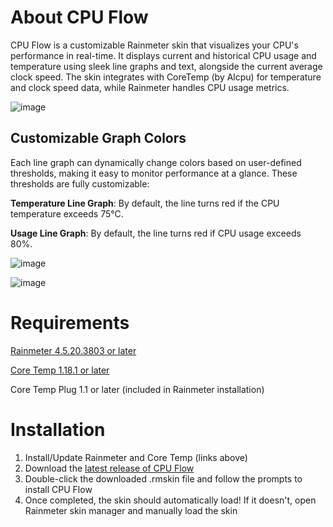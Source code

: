 # About CPU Flow

CPU Flow is a customizable Rainmeter skin that visualizes your CPU's performance in real-time. It displays current and historical CPU usage and temperature using sleek line graphs and text, alongside the current average clock speed. The skin integrates with CoreTemp (by Alcpu) for temperature and clock speed data, while Rainmeter handles CPU usage metrics.

![image](https://github.com/user-attachments/assets/909c04dd-4edb-418d-baae-6792b509044a)

## Customizable Graph Colors

Each line graph can dynamically change colors based on user-defined thresholds, making it easy to monitor performance at a glance. These thresholds are fully customizable:

**Temperature Line Graph**: By default, the line turns red if the CPU temperature exceeds 75°C.

**Usage Line Graph**: By default, the line turns red if CPU usage exceeds 80%.

![image](https://github.com/user-attachments/assets/05374f45-72ac-4940-b91e-6e710f2d53f2)

![image](https://github.com/user-attachments/assets/411965f9-0953-42db-818c-7d01eccdccf3)

# Requirements

[Rainmeter 4.5.20.3803 or later](https://www.rainmeter.net/)

[Core Temp 1.18.1 or later](https://www.alcpu.com/CoreTemp/)

Core Temp Plug 1.1 or later (included in Rainmeter installation)

# Installation

1. Install/Update Rainmeter and Core Temp (links above)
2. Download the [latest release of CPU Flow](https://github.com/nolan71/Rainmeter-CPU_Flow/releases/latest)
3. Double-click the downloaded .rmskin file and follow the prompts to install CPU Flow
4. Once completed, the skin should automatically load! If it doesn't, open Rainmeter skin manager and manually load the skin
